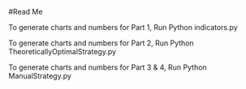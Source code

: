 #Read Me

To generate charts and numbers for Part 1, Run
Python indicators.py


To generate charts and numbers for Part 2, Run
Python TheoreticallyOptimalStrategy.py


To generate charts and numbers for Part 3 & 4, Run
Python ManualStrategy.py
